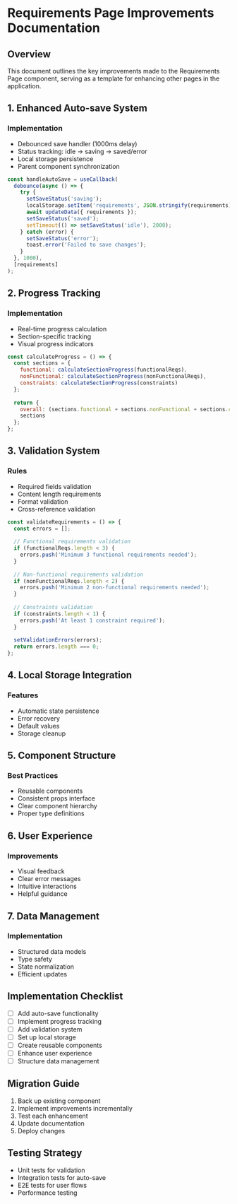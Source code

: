 # Requirements Page Improvements Documentation

## Overview
This document outlines the key improvements made to the Requirements Page component, serving as a template for enhancing other pages in the application.

## 1. Enhanced Auto-save System
### Implementation
- Debounced save handler (1000ms delay)
- Status tracking: idle → saving → saved/error
- Local storage persistence
- Parent component synchronization

```javascript
const handleAutoSave = useCallback(
  debounce(async () => {
    try {
      setSaveStatus('saving');
      localStorage.setItem('requirements', JSON.stringify(requirements));
      await updateData({ requirements });
      setSaveStatus('saved');
      setTimeout(() => setSaveStatus('idle'), 2000);
    } catch (error) {
      setSaveStatus('error');
      toast.error('Failed to save changes');
    }
  }, 1000),
  [requirements]
);
```

## 2. Progress Tracking
### Implementation
- Real-time progress calculation
- Section-specific tracking
- Visual progress indicators

```javascript
const calculateProgress = () => {
  const sections = {
    functional: calculateSectionProgress(functionalReqs),
    nonFunctional: calculateSectionProgress(nonFunctionalReqs),
    constraints: calculateSectionProgress(constraints)
  };
  
  return {
    overall: (sections.functional + sections.nonFunctional + sections.constraints) / 3,
    sections
  };
};
```

## 3. Validation System
### Rules
- Required fields validation
- Content length requirements
- Format validation
- Cross-reference validation

```javascript
const validateRequirements = () => {
  const errors = [];
  
  // Functional requirements validation
  if (functionalReqs.length < 3) {
    errors.push('Minimum 3 functional requirements needed');
  }
  
  // Non-functional requirements validation
  if (nonFunctionalReqs.length < 2) {
    errors.push('Minimum 2 non-functional requirements needed');
  }
  
  // Constraints validation
  if (constraints.length < 1) {
    errors.push('At least 1 constraint required');
  }
  
  setValidationErrors(errors);
  return errors.length === 0;
};
```

## 4. Local Storage Integration
### Features
- Automatic state persistence
- Error recovery
- Default values
- Storage cleanup

## 5. Component Structure
### Best Practices
- Reusable components
- Consistent props interface
- Clear component hierarchy
- Proper type definitions

## 6. User Experience
### Improvements
- Visual feedback
- Clear error messages
- Intuitive interactions
- Helpful guidance

## 7. Data Management
### Implementation
- Structured data models
- Type safety
- State normalization
- Efficient updates

## Implementation Checklist
- [ ] Add auto-save functionality
- [ ] Implement progress tracking
- [ ] Add validation system
- [ ] Set up local storage
- [ ] Create reusable components
- [ ] Enhance user experience
- [ ] Structure data management

## Migration Guide
1. Back up existing component
2. Implement improvements incrementally
3. Test each enhancement
4. Update documentation
5. Deploy changes

## Testing Strategy
- Unit tests for validation
- Integration tests for auto-save
- E2E tests for user flows
- Performance testing